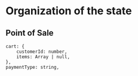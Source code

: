 # Organization of the state

## Point of Sale

```
cart: {
	customerId: number,
	items: Array | null,
},
paymentType: string,

```